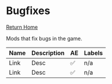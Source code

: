 # Bugfixes
[Return Home](https://github.com/Geborgen/usefulmods)

Mods that fix bugs in the game.

| Name  | Description | AE | Labels |
| ------------- | ------------- | ------------ | ------------ |
| Link  | Desc  | :white_check_mark: | n/a |
| Link  | Desc  | :white_check_mark: | n/a |
